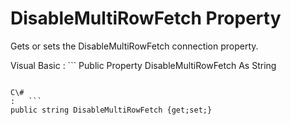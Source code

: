 <!-- loio3c130bb56c5f10149883ea4b181e0a07 -->

# DisableMultiRowFetch Property

Gets or sets the DisableMultiRowFetch connection property.



Visual Basic
:   ```
Public Property DisableMultiRowFetch As String
```

C\#
:   ```
public string DisableMultiRowFetch {get;set;}
```

